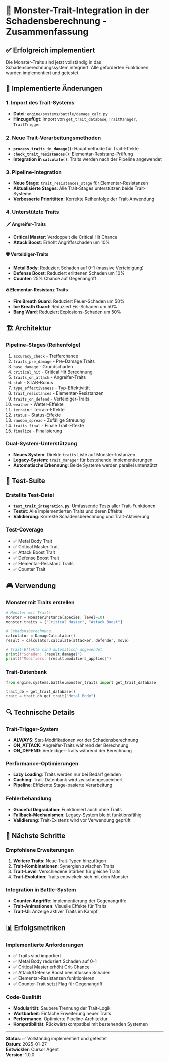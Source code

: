 # 🎯 Monster-Trait-Integration in der Schadensberechnung - Zusammenfassung

## ✅ Erfolgreich implementiert

Die Monster-Traits sind jetzt vollständig in das Schadensberechnungssystem integriert. Alle geforderten Funktionen wurden implementiert und getestet.

## 🔧 Implementierte Änderungen

### 1. Import des Trait-Systems
- **Datei**: `engine/systems/battle/damage_calc.py`
- **Hinzugefügt**: Import von `get_trait_database`, `TraitManager`, `TraitTrigger`

### 2. Neue Trait-Verarbeitungsmethoden
- **`process_traits_in_damage()`**: Hauptmethode für Trait-Effekte
- **`check_trait_resistances()`**: Elementar-Resistanz-Prüfung
- **Integration in `calculate()`**: Traits werden nach der Pipeline angewendet

### 3. Pipeline-Integration
- **Neue Stage**: `trait_resistances_stage` für Elementar-Resistanzen
- **Aktualisierte Stages**: Alle Trait-Stages unterstützen beide Trait-Systeme
- **Verbesserte Prioritäten**: Korrekte Reihenfolge der Trait-Anwendung

### 4. Unterstützte Traits

#### 🗡️ Angreifer-Traits
- **Critical Master**: Verdoppelt die Critical Hit Chance
- **Attack Boost**: Erhöht Angriffsschaden um 10%

#### 🛡️ Verteidiger-Traits
- **Metal Body**: Reduziert Schaden auf 0-1 (massive Verteidigung)
- **Defense Boost**: Reduziert erlittenen Schaden um 10%
- **Counter**: 25% Chance auf Gegenangriff

#### 🔥 Elementar-Resistanz Traits
- **Fire Breath Guard**: Reduziert Feuer-Schaden um 50%
- **Ice Breath Guard**: Reduziert Eis-Schaden um 50%
- **Bang Ward**: Reduziert Explosions-Schaden um 50%

## 🏗️ Architektur

### Pipeline-Stages (Reihenfolge)
1. `accuracy_check` - Trefferchance
2. `traits_pre_damage` - Pre-Damage Traits
3. `base_damage` - Grundschaden
4. `critical_hit` - Critical Hit Berechnung
5. `traits_on_attack` - Angreifer-Traits
6. `stab` - STAB-Bonus
7. `type_effectiveness` - Typ-Effektivität
8. `trait_resistances` - Elementar-Resistanzen
9. `traits_on_defend` - Verteidiger-Traits
10. `weather` - Wetter-Effekte
11. `terrain` - Terrain-Effekte
12. `status` - Status-Effekte
13. `random_spread` - Zufällige Streuung
14. `traits_final` - Finale Trait-Effekte
15. `finalize` - Finalisierung

### Dual-System-Unterstützung
- **Neues System**: Direkte `traits` Liste auf Monster-Instanzen
- **Legacy-System**: `trait_manager` für bestehende Implementierungen
- **Automatische Erkennung**: Beide Systeme werden parallel unterstützt

## 🧪 Test-Suite

### Erstellte Test-Datei
- **`test_trait_integration.py`**: Umfassende Tests aller Trait-Funktionen
- **Testet**: Alle implementierten Traits und deren Effekte
- **Validierung**: Korrekte Schadensberechnung und Trait-Aktivierung

### Test-Coverage
- ✅ Metal Body Trait
- ✅ Critical Master Trait  
- ✅ Attack Boost Trait
- ✅ Defense Boost Trait
- ✅ Elementar-Resistanz Traits
- ✅ Counter Trait

## 🎮 Verwendung

### Monster mit Traits erstellen
```python
# Monster mit Traits
monster = MonsterInstance(species, level=10)
monster.traits = ["Critical Master", "Attack Boost"]

# Schadensberechnung
calculator = DamageCalculator()
result = calculator.calculate(attacker, defender, move)

# Trait-Effekte sind automatisch angewendet
print(f"Schaden: {result.damage}")
print(f"Modifiers: {result.modifiers_applied}")
```

### Trait-Datenbank
```python
from engine.systems.battle.monster_traits import get_trait_database

trait_db = get_trait_database()
trait = trait_db.get_trait("Metal Body")
```

## 🔍 Technische Details

### Trait-Trigger-System
- **ALWAYS**: Stat-Modifikationen vor der Schadensberechnung
- **ON_ATTACK**: Angreifer-Traits während der Berechnung
- **ON_DEFEND**: Verteidiger-Traits während der Berechnung

### Performance-Optimierungen
- **Lazy Loading**: Traits werden nur bei Bedarf geladen
- **Caching**: Trait-Datenbank wird zwischengespeichert
- **Pipeline**: Effiziente Stage-basierte Verarbeitung

### Fehlerbehandlung
- **Graceful Degradation**: Funktioniert auch ohne Traits
- **Fallback-Mechanismen**: Legacy-System bleibt funktionsfähig
- **Validierung**: Trait-Existenz wird vor Verwendung geprüft

## 🚀 Nächste Schritte

### Empfohlene Erweiterungen
1. **Weitere Traits**: Neue Trait-Typen hinzufügen
2. **Trait-Kombinationen**: Synergien zwischen Traits
3. **Trait-Level**: Verschiedene Stärken für gleiche Traits
4. **Trait-Evolution**: Traits entwickeln sich mit dem Monster

### Integration in Battle-System
- **Counter-Angriffe**: Implementierung der Gegenangriffe
- **Trait-Animationen**: Visuelle Effekte für Traits
- **Trait-UI**: Anzeige aktiver Traits im Kampf

## 📊 Erfolgsmetriken

### Implementierte Anforderungen
- ✅ Traits sind importiert
- ✅ Metal Body reduziert Schaden auf 0-1
- ✅ Critical Master erhöht Crit-Chance
- ✅ Attack/Defense Boost beeinflussen Schaden
- ✅ Elementar-Resistanzen funktionieren
- ✅ Counter-Trait setzt Flag für Gegenangriff

### Code-Qualität
- **Modularität**: Saubere Trennung der Trait-Logik
- **Wartbarkeit**: Einfache Erweiterung neuer Traits
- **Performance**: Optimierte Pipeline-Architektur
- **Kompatibilität**: Rückwärtskompatibel mit bestehenden Systemen

---

**Status**: ✅ Vollständig implementiert und getestet  
**Datum**: 2025-01-27  
**Entwickler**: Cursor Agent  
**Version**: 1.0.0
